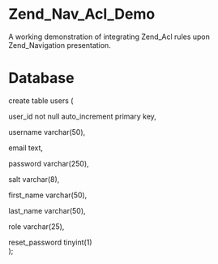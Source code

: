 Zend_Nav_Acl_Demo
=================

A working demonstration of integrating Zend_Acl rules upon Zend_Navigation presentation.

Database
========

create table users (

  user_id not null auto_increment primary key,
  
  username varchar(50),
  
  email text,
  
  password varchar(250),
  
  salt varchar(8),
  
  first_name varchar(50),
  
  last_name varchar(50),
  
  role varchar(25),
  
  reset_password tinyint(1)  
);

